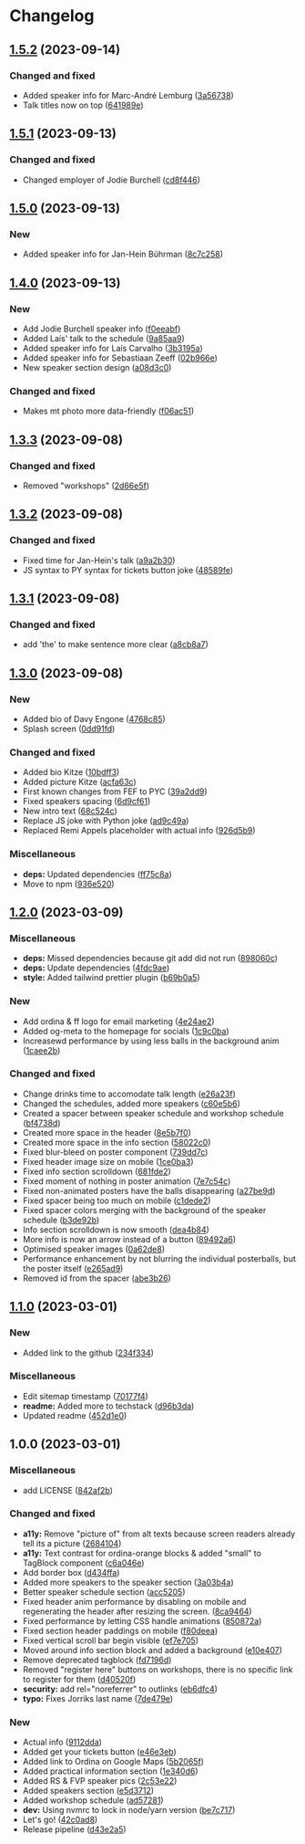 # Changelog

## [1.5.2](https://github.com/Ordina-Group/pythonconferentie.nl/compare/v1.5.1...v1.5.2) (2023-09-14)


### Changed and fixed

* Added speaker info for Marc-André Lemburg ([3a56738](https://github.com/Ordina-Group/pythonconferentie.nl/commit/3a56738acbbb102d6247fdcbc3d14c0bbbff2272))
* Talk titles now on top ([641989e](https://github.com/Ordina-Group/pythonconferentie.nl/commit/641989e8d7c9567f8ae32d56b22ae6add869b225))

## [1.5.1](https://github.com/Ordina-Group/pythonconferentie.nl/compare/v1.5.0...v1.5.1) (2023-09-13)


### Changed and fixed

* Changed employer of Jodie Burchell ([cd8f446](https://github.com/Ordina-Group/pythonconferentie.nl/commit/cd8f446071e248b482c69493098d04a1a6f7fc4b))

## [1.5.0](https://github.com/Ordina-Group/pythonconferentie.nl/compare/v1.4.0...v1.5.0) (2023-09-13)


### New

* Added speaker info for Jan-Hein Bührman ([8c7c258](https://github.com/Ordina-Group/pythonconferentie.nl/commit/8c7c2584c3fd96564df0ffcc2565187d8873ed21))

## [1.4.0](https://github.com/Ordina-Group/pythonconferentie.nl/compare/v1.3.3...v1.4.0) (2023-09-13)


### New

* Add Jodie Burchell speaker info ([f0eeabf](https://github.com/Ordina-Group/pythonconferentie.nl/commit/f0eeabfbed9ec587b4ea5a4e5ed0726a6e909b2a))
* Added Laís' talk to the schedule ([9a85aa9](https://github.com/Ordina-Group/pythonconferentie.nl/commit/9a85aa9f39bcd6e1f60da01eedcc12ba0c4a968e))
* Added speaker info for Laís Carvalho ([3b3195a](https://github.com/Ordina-Group/pythonconferentie.nl/commit/3b3195a54866e46508d589790b0e26ce184cbedf))
* Added speaker info for Sebastiaan Zeeff ([02b966e](https://github.com/Ordina-Group/pythonconferentie.nl/commit/02b966e0ab1b7e3b6a23a948522f63b970fee503))
* New speaker section design ([a08d3c0](https://github.com/Ordina-Group/pythonconferentie.nl/commit/a08d3c066505230a1ffc9dcf56c1a3eda836b550))


### Changed and fixed

* Makes mt photo more data-friendly ([f06ac51](https://github.com/Ordina-Group/pythonconferentie.nl/commit/f06ac51de8eabcd41728f45d3acf7594aaa888a3))

## [1.3.3](https://github.com/Ordina-Group/pythonconferentie.nl/compare/v1.3.2...v1.3.3) (2023-09-08)

### Changed and fixed

- Removed "workshops" ([2d66e5f](https://github.com/Ordina-Group/pythonconferentie.nl/commit/2d66e5f1bfdd252b98ae8ac6f851ea6127ffd461))

## [1.3.2](https://github.com/Ordina-Group/pythonconferentie.nl/compare/v1.3.1...v1.3.2) (2023-09-08)

### Changed and fixed

- Fixed time for Jan-Hein's talk ([a9a2b30](https://github.com/Ordina-Group/pythonconferentie.nl/commit/a9a2b308a2487ecf3b941b6ea3a985a225ee0ab6))
- JS syntax to PY syntax for tickets button joke ([48589fe](https://github.com/Ordina-Group/pythonconferentie.nl/commit/48589fe1b56f6d578a16f0470f9018bb1f4d711c))

## [1.3.1](https://github.com/Ordina-Group/pythonconferentie.nl/compare/v1.3.0...v1.3.1) (2023-09-08)

### Changed and fixed

- add 'the' to make sentence more clear ([a8cb8a7](https://github.com/Ordina-Group/pythonconferentie.nl/commit/a8cb8a7a7d2175568dae17f0bdb54cdf7dbbcadc))

## [1.3.0](https://github.com/Ordina-Group/pythonconferentie.nl/compare/v1.2.0...v1.3.0) (2023-09-08)

### New

- Added bio of Davy Engone ([4768c85](https://github.com/Ordina-Group/pythonconferentie.nl/commit/4768c85019e4d1e3bedd066c877ec39ca8d39e79))
- Splash screen ([0dd91fd](https://github.com/Ordina-Group/pythonconferentie.nl/commit/0dd91fd461dcef02d6f3fc98496d78602a3f17db))

### Changed and fixed

- Added bio Kitze ([10bdff3](https://github.com/Ordina-Group/pythonconferentie.nl/commit/10bdff316b26b09f62abbe86f91e5eba49e32cda))
- Added picture Kitze ([acfa63c](https://github.com/Ordina-Group/pythonconferentie.nl/commit/acfa63cc76d613cc18c6e8386933f86b47ba629a))
- First known changes from FEF to PYC ([39a2dd9](https://github.com/Ordina-Group/pythonconferentie.nl/commit/39a2dd9d5d73b6beea5eb20270d3dab7591a1e6a))
- Fixed speakers spacing ([6d9cf61](https://github.com/Ordina-Group/pythonconferentie.nl/commit/6d9cf6198109526a09fe16fca8d43735b21af404))
- New intro text ([68c524c](https://github.com/Ordina-Group/pythonconferentie.nl/commit/68c524c925114919ebafbc7c46110a10092bc348))
- Replace JS joke with Python joke ([ad9c49a](https://github.com/Ordina-Group/pythonconferentie.nl/commit/ad9c49a24c1d6e5868dceb78574b4254c87014b6))
- Replaced Remi Appels placeholder with actual info ([926d5b9](https://github.com/Ordina-Group/pythonconferentie.nl/commit/926d5b912e451ac404a238b1fa55b2aa4154491a))

### Miscellaneous

- **deps:** Updated dependencies ([ff75c8a](https://github.com/Ordina-Group/pythonconferentie.nl/commit/ff75c8af4cfd0e519d070511ac83ed513ed7d696))
- Move to npm ([936e520](https://github.com/Ordina-Group/pythonconferentie.nl/commit/936e52010c967f5dc6490a75bc1c1e7abe0d29c2))

## [1.2.0](https://github.com/OrdinaNederland/pythonconferentie.nl/compare/v1.1.0...v1.2.0) (2023-03-09)

### Miscellaneous

- **deps:** Missed dependencies because git add did not run ([898060c](https://github.com/OrdinaNederland/pythonconferentie.nl/commit/898060c0829319e84c1b5c48936c7e516e2aa9ba))
- **deps:** Update dependencies ([4fdc9ae](https://github.com/OrdinaNederland/pythonconferentie.nl/commit/4fdc9aea1153c1e3be69fa6a3c2f218c70e84c71))
- **style:** Added tailwind prettier plugin ([b69b0a5](https://github.com/OrdinaNederland/pythonconferentie.nl/commit/b69b0a53f1b4b6d3e791f2d0a53d49a7f4d76397))

### New

- Add ordina & ff logo for email marketing ([4e24ae2](https://github.com/OrdinaNederland/pythonconferentie.nl/commit/4e24ae2182bba0b4c283233e9e37dbbceb5a1909))
- Added og-meta to the homepage for socials ([1c9c0ba](https://github.com/OrdinaNederland/pythonconferentie.nl/commit/1c9c0ba31949fc8c23e20555ae29c9e415f755dd))
- Increasewd performance by using less balls in the background anim ([1caee2b](https://github.com/OrdinaNederland/pythonconferentie.nl/commit/1caee2b343edac9e3b9b3fb461406d86b03b41bf))

### Changed and fixed

- Change drinks time to accomodate talk length ([e26a23f](https://github.com/OrdinaNederland/pythonconferentie.nl/commit/e26a23ffb61d28f272b65c94789989fc0c3c360d))
- Changed the schedules, added more speakers ([c60e5b6](https://github.com/OrdinaNederland/pythonconferentie.nl/commit/c60e5b64231fca4113c72c4c5dcdc62923da0159))
- Created a spacer between speaker schedule and workshop schedule ([bf4738d](https://github.com/OrdinaNederland/pythonconferentie.nl/commit/bf4738d55dd768fbb2b5b8a7d9b7eb68b31af585))
- Created more space in the header ([8e5b7f0](https://github.com/OrdinaNederland/pythonconferentie.nl/commit/8e5b7f0102c4f9bad19e4a31f4b5dc7fed5156f5))
- Created more space in the info section ([58022c0](https://github.com/OrdinaNederland/pythonconferentie.nl/commit/58022c0eebb9a69a6948708896a2ab0e25413653))
- Fixed blur-bleed on poster component ([739dd7c](https://github.com/OrdinaNederland/pythonconferentie.nl/commit/739dd7c7e4aa1b1967c3e052099e4028761659e9))
- Fixed header image size on mobile ([1ce0ba3](https://github.com/OrdinaNederland/pythonconferentie.nl/commit/1ce0ba3a1e6fc260a95b2c68c871d27f7cd80e85))
- Fixed info section scrolldown ([681fde2](https://github.com/OrdinaNederland/pythonconferentie.nl/commit/681fde2554adc098c4e81200b0c87743dfea1484))
- Fixed moment of nothing in poster animation ([7e7c54c](https://github.com/OrdinaNederland/pythonconferentie.nl/commit/7e7c54c2fe11f8704a8495c847f2083aadbaf58d))
- Fixed non-animated posters have the balls disappearing ([a27be9d](https://github.com/OrdinaNederland/pythonconferentie.nl/commit/a27be9db730f133a605666b96a0171cd9a66b8d2))
- Fixed spacer being too much on mobile ([c1dede2](https://github.com/OrdinaNederland/pythonconferentie.nl/commit/c1dede2a975ffc6f74c24b74174bdca4eb5bc76c))
- Fixed spacer colors merging with the background of the speaker schedule ([b3de92b](https://github.com/OrdinaNederland/pythonconferentie.nl/commit/b3de92b337dd2f03f1cc327a6379e6d7e95ed888))
- Info section scrolldown is now smooth ([dea4b84](https://github.com/OrdinaNederland/pythonconferentie.nl/commit/dea4b8463c4d56b9b5a15b71601d0eca59a3d1e9))
- More info is now an arrow instead of a button ([89492a6](https://github.com/OrdinaNederland/pythonconferentie.nl/commit/89492a63a5e749cf7105d847d04e959696fb0033))
- Optimised speaker images ([0a62de8](https://github.com/OrdinaNederland/pythonconferentie.nl/commit/0a62de89c751e02cfe9e214f426ec2ff2421e065))
- Performance enhancement by not blurring the individual posterballs, but the poster itself ([e265ad9](https://github.com/OrdinaNederland/pythonconferentie.nl/commit/e265ad9dd3defe60b85a50034782638c7f1af7b3))
- Removed id from the spacer ([abe3b26](https://github.com/OrdinaNederland/pythonconferentie.nl/commit/abe3b262fbade48a163f0969b22cf9d0ac92323f))

## [1.1.0](https://github.com/OrdinaNederland/pythonconferentie.nl/compare/v1.0.0...v1.1.0) (2023-03-01)

### New

- Added link to the github ([234f334](https://github.com/OrdinaNederland/pythonconferentie.nl/commit/234f3340b2dfa976a4579f415012289159d8eb93))

### Miscellaneous

- Edit sitemap timestamp ([70177f4](https://github.com/OrdinaNederland/pythonconferentie.nl/commit/70177f440b69e436aa4287d9c29a6213fdc1b0f2))
- **readme:** Added more to techstack ([d96b3da](https://github.com/OrdinaNederland/pythonconferentie.nl/commit/d96b3da31686551df7a16a4990762da47426adac))
- Updated readme ([452d1e0](https://github.com/OrdinaNederland/pythonconferentie.nl/commit/452d1e083df7e43850d4031be636257bfbd4a1b0))

## 1.0.0 (2023-03-01)

### Miscellaneous

- add LICENSE ([842af2b](https://github.com/OrdinaNederland/pythonconferentie.nl/commit/842af2b32202c87e4e84ae32dc786f13def9ed1d))

### Changed and fixed

- **a11y:** Remove "picture of" from alt texts because screen readers already tell its a picture ([2684104](https://github.com/OrdinaNederland/pythonconferentie.nl/commit/26841045d58e0a8aaaae5a79971946f58df5c604))
- **a11y:** Text contrast for ordina-orange blocks & added "small" to TagBlock component ([c6a046e](https://github.com/OrdinaNederland/pythonconferentie.nl/commit/c6a046e048d1217f4028267478bf1aa5d054b574))
- Add border box ([d434ffa](https://github.com/OrdinaNederland/pythonconferentie.nl/commit/d434ffa5f2dddb828e76c0a799c6a80f4de356b3))
- Added more speakers to the speaker section ([3a03b4a](https://github.com/OrdinaNederland/pythonconferentie.nl/commit/3a03b4a518d55be34e116f3755a1f632de724020))
- Better speaker schedule section ([acc5205](https://github.com/OrdinaNederland/pythonconferentie.nl/commit/acc52052f0f1e63ca8403fecea6a4ab61eb579d7))
- Fixed header anim performance by disabling on mobile and regenerating the header after resizing the screen. ([8ca9464](https://github.com/OrdinaNederland/pythonconferentie.nl/commit/8ca94646b2c2f4c9614a088e2efa8b7e9e55c9f5))
- Fixed performance by letting CSS handle animations ([850872a](https://github.com/OrdinaNederland/pythonconferentie.nl/commit/850872a35d97e0287490bad497276222c79830b5))
- Fixed section header paddings on mobile ([f80deea](https://github.com/OrdinaNederland/pythonconferentie.nl/commit/f80deea248b2cf3c77a221b37c2812a4b1754748))
- Fixed vertical scroll bar begin visible ([ef7e705](https://github.com/OrdinaNederland/pythonconferentie.nl/commit/ef7e705d2250c3ff57888c5d7f49648b72885693))
- Moved around info section block and added a background ([e10e407](https://github.com/OrdinaNederland/pythonconferentie.nl/commit/e10e407c55ca6d7971651ef216679362cff1b31a))
- Remove deprecated tagblock ([fd7196d](https://github.com/OrdinaNederland/pythonconferentie.nl/commit/fd7196d3007274349c801c77cb7fba3099651035))
- Removed "register here" buttons on workshops, there is no specific link to register for them ([d40520f](https://github.com/OrdinaNederland/pythonconferentie.nl/commit/d40520f473a20e04ef9d799d76c2e948cef4eb6f))
- **security:** add rel="noreferrer" to outlinks ([eb6dfc4](https://github.com/OrdinaNederland/pythonconferentie.nl/commit/eb6dfc4ad58b15678879dcad1a0e8b0673a98623))
- **typo:** Fixes Jorriks last name ([7de479e](https://github.com/OrdinaNederland/pythonconferentie.nl/commit/7de479eb69bc4f25664060edaeb071691cce73a7))

### New

- Actual info ([9112dda](https://github.com/OrdinaNederland/pythonconferentie.nl/commit/9112dda59ca4914b1e0797c42692cbccb1c7f63f))
- Added get your tickets button ([e46e3eb](https://github.com/OrdinaNederland/pythonconferentie.nl/commit/e46e3eb466a64ceeb9f599e57579dc5cc576bc4f))
- Added link to Ordina on Google Maps ([5b2065f](https://github.com/OrdinaNederland/pythonconferentie.nl/commit/5b2065fb46347ba0b480eea810eb3f52f9aa8f5d))
- Added practical information section ([1e340d6](https://github.com/OrdinaNederland/pythonconferentie.nl/commit/1e340d619ac19b86531daeef0819d934785dbd57))
- Added RS & FVP speaker pics ([2c53e22](https://github.com/OrdinaNederland/pythonconferentie.nl/commit/2c53e22125e44ef69b929ec7808b9e1815c7071c))
- Added speakers section ([e5d3712](https://github.com/OrdinaNederland/pythonconferentie.nl/commit/e5d371291919743057b26d7520c8742544fb7579))
- Added workshop schedule ([ad57281](https://github.com/OrdinaNederland/pythonconferentie.nl/commit/ad5728193730cb0f6d5eeb481ed8faa57ba30178))
- **dev:** Using nvmrc to lock in node/yarn version ([be7c717](https://github.com/OrdinaNederland/pythonconferentie.nl/commit/be7c717a182abc69f11124695024299dbe9ef88f))
- Let's go! ([42c0ad8](https://github.com/OrdinaNederland/pythonconferentie.nl/commit/42c0ad8260711a1cf5b0c240f099a3e96911b152))
- Release pipeline ([d43e2a5](https://github.com/OrdinaNederland/pythonconferentie.nl/commit/d43e2a5f6a619ab5cbc49cb2bdf0429c28a6b048))
